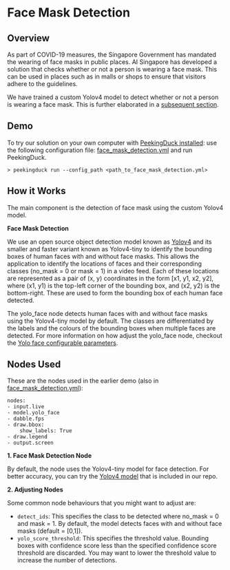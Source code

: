 # Face Mask Detection

## Overview

As part of COVID-19 measures, the Singapore Government has mandated the wearing of face masks in public places. AI Singapore has developed a solution that checks whether or not a person is wearing a face mask. This can be used in places such as in malls or shops to ensure that visitors adhere to the guidelines.

We have trained a custom Yolov4 model to detect whether or not a person is wearing a face mask. This is further elaborated in a [subsequent section](#how-it-works).

## Demo

To try our solution on your own computer with [PeekingDuck installed](../getting_started/01_installation.md): use the following configuration file: [face_mask_detection.yml](https://github.com/aimakerspace/PeekingDuck/blob/dev/use_cases/face_mask_detection.yml) and run PeekingDuck.

```
> peekingduck run --config_path <path_to_face_mask_detection.yml>
```

## How it Works

The main component is the detection of face mask using the custom Yolov4 model.

**Face Mask Detection**

We use an open source object detection model known as [Yolov4](https://arxiv.org/abs/2004.10934) and its smaller and faster variant known as Yolov4-tiny to identify the bounding boxes of human faces with and without face masks. This allows the application to identify the locations of faces and their corresponding classes (no_mask = 0 or mask = 1) in a video feed. Each of these locations are represented as a pair of (x, y) coordinates in the form [x1, y1, x2, y2], where (x1, y1) is the top-left corner of the bounding box, and (x2, y2) is the bottom-right. These are used to form the bounding box of each human face detected.

The yolo_face node detects human faces with and without face masks using the Yolov4-tiny model by default. The classes are differentiated by the labels and the colours of the bounding boxes when multiple faces are detected. For more information on how adjust the yolo_face node, checkout the [Yolo face configurable parameters](/peekingduck.pipeline.nodes.model.yolo_face.Node).

## Nodes Used

These are the nodes used in the earlier demo (also in [face_mask_detection.yml](https://github.com/aimakerspace/PeekingDuck/blob/dev/use_cases/face_mask_detection.yml)):
```
nodes:
- input.live
- model.yolo_face
- dabble.fps
- draw.bbox:
    show_labels: True
- draw.legend
- output.screen
```

**1. Face Mask Detection Node**

By default, the node uses the Yolov4-tiny model for face detection. For better accuracy, you can try the [Yolov4 model](/peekingduck.pipeline.nodes.model.yolo_face.Node) that is included in our repo.

**2. Adjusting Nodes**

Some common node behaviours that you might want to adjust are:
- `detect_ids`: This specifies the class to be detected where no_mask = 0 and mask = 1. By default, the model detects faces with and without face masks (default = [0,1]).
- `yolo_score_threshold`: This specifies the threshold value. Bounding boxes with confidence score less than the specified confidence score threshold are discarded. You may want to lower the threshold value to increase the number of detections.
